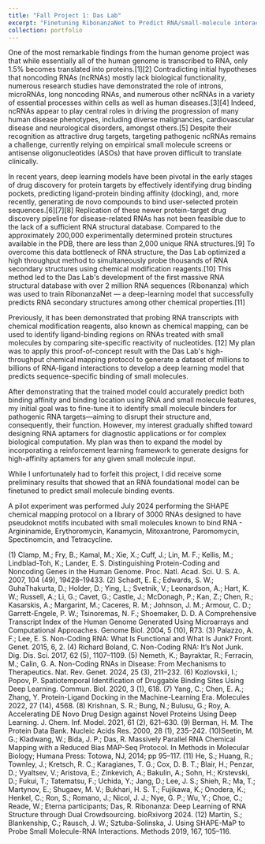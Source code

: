 ```yaml
---
title: "Fall Project 1: Das Lab"
excerpt: "Finetuning RibonanzaNet to Predict RNA/small-molecule interactions"
collection: portfolio
---
```


One of the most remarkable findings from the human genome project was that while essentially all of the human genome is transcribed to RNA, only 1.5% becomes translated into proteins.[1][2] Contradicting initial hypotheses that noncoding RNAs (ncRNAs) mostly lack biological functionality, numerous research studies have demonstrated the role of introns, microRNAs, long noncoding RNAs, and numerous other ncRNAs in a variety of essential processes within cells as well as human diseases.[3][4] Indeed, ncRNAs appear to play central roles in driving the progression of many human disease phenotypes, including diverse malignancies, cardiovascular disease and neurological disorders, amongst others.[5] Despite their recognition as attractive drug targets, targeting pathogenic ncRNAs remains a challenge, currently relying on empirical small molecule screens or antisense oligonucleotides (ASOs) that have proven difficult to translate clinically.   

In recent years, deep learning models have been pivotal in the early stages of drug discovery for protein targets by effectively identifying drug binding pockets, predicting ligand-protein binding affinity (docking), and, more recently, generating de novo compounds to bind user-selected protein sequences.[6][7][8] Replication of these newer protein-target drug discovery pipeline for disease-related RNAs has not been feasible due to the lack of a sufficient RNA structural database. Compared to the approximately 200,000 experimentally determined protein structures available in the PDB, there are less than 2,000 unique RNA structures.[9] To overcome this data bottleneck of RNA structure, the Das Lab optimized a high throughput method to simultaneously probe thousands of RNA secondary structures using chemical modification reagents.[10] This method led to the Das Lab's development of the first massive RNA structural database with over 2 million RNA sequences (Ribonanza) which was used to train RibonanzaNet — a deep-learning model that successfully predicts RNA secondary structures among other chemical properties.[11]

Previously, it has been demonstrated that probing RNA transcripts with chemical modification reagents, also known as chemical mapping, can be used to identify ligand-binding regions on RNAs treated with small molecules by comparing site-specific reactivity of nucleotides. [12] My plan was to apply this proof-of-concept result with the Das Lab's high-throughput chemical mapping protocol to generate a dataset of millions to billions of RNA-ligand interactions to develop a deep learning model that predicts sequence-specific binding of small molecules. 

After demonstrating that the trained model could accurately predict both binding affinity and binding location using RNA and small molecule features, my initial goal was to fine-tune it to identify small molecule binders for pathogenic RNA targets—aiming to disrupt their structure and, consequently, their function. However, my interest gradually shifted toward designing RNA aptamers for diagnostic applications or for complex biological computation. My plan was then to expand the model by incorporating a reinforcement learning framework to generate designs for high-affinity aptamers for any given small molecule input.

While I unfortunately had to forfeit this project, I did receive some preliminary results that showed that an RNA foundational model can be finetuned to predict small molecule binding events. 

A pilot experiment was performed July 2024 performing the SHAPE chemical mapping protocol on a library of 3000 RNAs designed to have pseudoknot motifs incubated with small molecules known to bind RNA - Argininamide, Erythoromycin, Kanamycin, Mitoxantrone, Paromomycin, Spectinomcin, and Tetracycline. 







(1)	Clamp, M.; Fry, B.; Kamal, M.; Xie, X.; Cuff, J.; Lin, M. F.; Kellis, M.; Lindblad-Toh, K.; Lander, E. S. Distinguishing Protein-Coding and Noncoding Genes in the Human Genome. Proc. Natl. Acad. Sci. U. S. A. 2007, 104 (49), 19428–19433. 
(2)	Schadt, E. E.; Edwards, S. W.; GuhaThakurta, D.; Holder, D.; Ying, L.; Svetnik, V.; Leonardson, A.; Hart, K. W.; Russell, A.; Li, G.; Cavet, G.; Castle, J.; McDonagh, P.; Kan, Z.; Chen, R.; Kasarskis, A.; Margarint, M.; Caceres, R. M.; Johnson, J. M.; Armour, C. D.; Garrett-Engele, P. W.; Tsinoremas, N. F.; Shoemaker, D. D. A Comprehensive Transcript Index of the Human Genome Generated Using Microarrays and Computational Approaches. Genome Biol. 2004, 5 (10), R73. 
(3)	Palazzo, A. F.; Lee, E. S. Non-Coding RNA: What Is Functional and What Is Junk? Front. Genet. 2015, 6, 2. 
(4)	Richard Boland, C. Non-Coding RNA: It’s Not Junk. Dig. Dis. Sci. 2017, 62 (5), 1107–1109. 
(5)	Nemeth, K.; Bayraktar, R.; Ferracin, M.; Calin, G. A. Non-Coding RNAs in Disease: From Mechanisms to Therapeutics. Nat. Rev. Genet. 2024, 25 (3), 211–232. 
(6)	Kozlovskii, I.; Popov, P. Spatiotemporal Identification of Druggable Binding Sites Using Deep Learning. Commun. Biol. 2020, 3 (1), 618. 
(7)	Yang, C.; Chen, E. A.; Zhang, Y. Protein-Ligand Docking in the Machine-Learning Era. Molecules 2022, 27 (14), 4568. 
(8)	Krishnan, S. R.; Bung, N.; Bulusu, G.; Roy, A. Accelerating DE Novo Drug Design against Novel Proteins Using Deep Learning. J. Chem. Inf. Model. 2021, 61 (2), 621–630. 
(9)	Berman, H. M. The Protein Data Bank. Nucleic Acids Res. 2000, 28 (1), 235–242. 
(10)Seetin, M. G.; Kladwang, W.; Bida, J. P.; Das, R. Massively Parallel RNA Chemical Mapping with a Reduced Bias MAP-Seq Protocol. In Methods in Molecular Biology; Humana Press: Totowa, NJ, 2014; pp 95–117.
(11) He, S.; Huang, R.; Townley, J.; Kretsch, R. C.; Karagianes, T. G.; Cox, D. B. T.; Blair, H.; Penzar, D.; Vyaltsev, V.; Aristova, E.; Zinkevich, A.; Bakulin, A.; Sohn, H.; Krstevski, D.; Fukui, T.; Tatematsu, F.; Uchida, Y.; Jang, D.; Lee, J. S.; Shieh, R.; Ma, T.; Martynov, E.; Shugaev, M. V.; Bukhari, H. S. T.; Fujikawa, K.; Onodera, K.; Henkel, C.; Ron, S.; Romano, J.; Nicol, J. J.; Nye, G. P.; Wu, Y.; Choe, C.; Reade, W.; Eterna participants; Das, R. Ribonanza: Deep Learning of RNA Structure through Dual Crowdsourcing. bioRxivorg 2024.
(12) Martin, S.; Blankenship, C.; Rausch, J. W.; Sztuba-Solinska, J. Using SHAPE-MaP to Probe Small Molecule-RNA Interactions. Methods 2019, 167, 105–116. 





